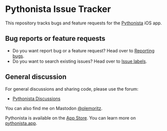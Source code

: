 # Pythonista Issue Tracker

This repository tracks bugs and feature requests for the [Pythonista][pythonista-website] iOS app.

## Bug reports or feature requests

* Do you want report bug or a feature request? Head over to [Reporting bugs][reporting-bugs].
* Do you want to search existing issues? Head over to [Issue labels][issue-labels].

## General discussion

For general discussions and sharing code, please use the forum:

* [Pythonista Discussions][pythonista-forum]

You can also find me on Mastodon [@olemoritz][mastodon-olemoritz].

Pythonista is available on the [App Store][pythonista-app-store]. You can learn more on [pythonista.app][pythonista-website].


[pythonista-website]: http://pythonista.app
[pythonista-app-store]: https://itunes.apple.com/us/app/pythonista-3/id1085978097?ls=1&mt=8
[pythonista-forum]: https://github.com/omz/Pythonista/discussions
[mastodon-olemoritz]: https://mastodon.social/@olemoritz
[issues]: https://github.com/omz/Pythonista-Issues/issues
[reporting-bugs]: CONTRIBUTING.md#reporting-bugs
[issue-labels]: CONTRIBUTING.md#issue-labels
